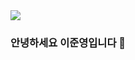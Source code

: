 



<img src="https://capsule-render.vercel.app/api?type=Waving&color=0:5433FF,50:20BDFF,100:A5FECB&height=200&section=header&text=Welcome&fontSize=45&fontColor=ffffff&fontAlignY=35&animation=fadeIn&desc=이준영의%20GitHub%20Profile&descAlign=55&descSize=15&descAlignY=50&theme=radical" />

### 안녕하세요 이준영입니다 🙌
<!--
**BangTtagGum/BangTtagGum** is a ✨ _special_ ✨ repository because its `README.md` (this file) appears on your GitHub profile.

Here are some ideas to get you started:



- 🔭 I’m currently working on ...
- 🌱 I’m currently learning Spring
- 👯 I’m looking to collaborate on ...
- 🤔 I’m looking for help with ...
- 💬 Ask me about ...
- 📫 How to reach me: ...
- 😄 Pronouns: ...
- ⚡ Fun fact: ...
-->
